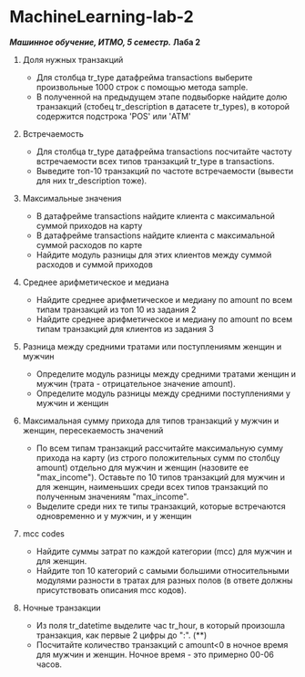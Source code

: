 # MachineLearning-lab-2
***Машинное обучение, ИТМО, 5 семестр.***
**Лаба 2**

1. Доля нужных транзакций
   + Для столбца tr_type датафрейма transactions выберите произвольные 1000 строк с помощью метода sample.
   + В полученной на предыдущем этапе подвыборке найдите долю транзакций (стобец tr_description в датасете tr_types), в которой содержится подстрока 'POS' или 'ATM'

2. Встречаемость
   + Для столбца tr_type датафрейма transactions посчитайте частоту встречаемости всех типов транзакций tr_type в transactions.
   + Выведите топ-10 транзакций по частоте встречаемости (вывести для них tr_description тоже).

3. Максимальные значения
   + В датафрейме transactions найдите клиента с максимальной суммой приходов на карту
   + В датафрейме transactions найдите клиента с максимальной суммой расходов по карте
   + Найдите модуль разницы для этих клиентов между суммой расходов и суммой приходов

4. Среднее арифметическое и медиана
   + Найдите среднее арифметическое и медиану по amount по всем типам транзакций из топ 10 из задания 2
   + Найдите среднее арифметическое и медиану по amount по всем типам транзакций для клиентов из задания 3

5. Разница между средними тратами или поступлениямм женщин и мужчин
   + Определите модуль разницы между средними тратами женщин и мужчин (трата - отрицательное значение amount).
   + Определите модуль разницы между средними поступлениями у мужчин и женщин

6. Максимальная сумму прихода для типов транзакций у мужчин и женщин, пересекаемость значений
   + По всем типам транзакций рассчитайте максимальную сумму прихода на карту (из строго положительных сумм по столбцу amount) отдельно для мужчин и женщин 
(назовите ее "max_income"). Оставьте по 10 типов транзакций для мужчин и для женщин, наименьших среди всех типов транзакций по полученным значениям "max_income".
   + Выделите среди них те типы транзакций, которые встречаются одновременно и у мужчин, и у женщин

7. mcc codes
   + Найдите суммы затрат по каждой категории (mcc) для мужчин и для женщин.
   + Найдите топ 10 категорий с самыми большими относительными модулями разности в тратах для разных полов (в ответе должны присутствовать описания mcc кодов).

8. Ночные транзакции
   + Из поля tr_datetime выделите час tr_hour, в который произошла транзакция, как первые 2 цифры до ":". (**)
   + Посчитайте количество транзакций с amount<0 в ночное время для мужчин и женщин. Ночное время - это примерно 00-06 часов.
